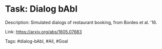 Task: Dialog bAbI
==================
Description: Simulated dialogs of restaurant booking, from Bordes et al. '16. 

Link: https://arxiv.org/abs/1605.07683

Tags: #dialog-bAbI, #All, #Goal

